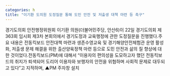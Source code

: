 ```yaml
---
categories: h
title: "이기환 도의원 도정질문 통해 도민 안전 및 저출생 대책 마련 등 촉구"
---
```

경기도의회 안전행정위원회 이기환 의원(더불어민주당, 안산6)이 22일 경기도의회 제363회 임시회 제3차 본회의에서 경기도정과 교육행정에 관한 도정질문을 진행했다.주요 내용은 전동킥보드 안전대책 마련과 생존수영교육 및 경기해양안전체험관 운영 활성화, 저출생 문제 해결을 위한 출산양육정책 마련 등으로 도민 안전과 삶의 질 향상에 대한 것이었다.전동킥보드(PM)에 대해서 “이용자의 편의성을 도모하고자 했던 전동킥보드의 취지가 퇴색되어 도리어 이용자와 보행자의 안전을 위협하며 사회적 문제로 대두되고 있다”고 지적하며, ▲PM 주자창 설치